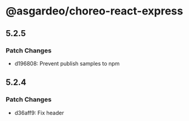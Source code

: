 # @asgardeo/choreo-react-express

## 5.2.5

### Patch Changes

- d196808: Prevent publish samples to npm

## 5.2.4

### Patch Changes

- d36aff9: Fix header

